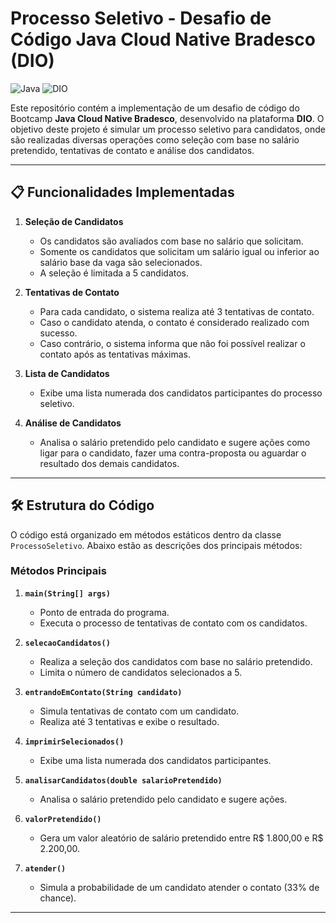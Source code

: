 # Processo Seletivo - Desafio de Código Java Cloud Native Bradesco (DIO)

![Java](https://img.shields.io/badge/Java-Cloud_Native-blue) ![DIO](https://img.shields.io/badge/DIO-Bootcamp-green)

Este repositório contém a implementação de um desafio de código do Bootcamp **Java Cloud Native Bradesco**, desenvolvido na plataforma **DIO**. O objetivo deste projeto é simular um processo seletivo para candidatos, onde são realizadas diversas operações como seleção com base no salário pretendido, tentativas de contato e análise dos candidatos.

---

## 📋 **Funcionalidades Implementadas**

1. **Seleção de Candidatos**
   - Os candidatos são avaliados com base no salário que solicitam.
   - Somente os candidatos que solicitam um salário igual ou inferior ao salário base da vaga são selecionados.
   - A seleção é limitada a 5 candidatos.

2. **Tentativas de Contato**
   - Para cada candidato, o sistema realiza até 3 tentativas de contato.
   - Caso o candidato atenda, o contato é considerado realizado com sucesso.
   - Caso contrário, o sistema informa que não foi possível realizar o contato após as tentativas máximas.

3. **Lista de Candidatos**
   - Exibe uma lista numerada dos candidatos participantes do processo seletivo.

4. **Análise de Candidatos**
   - Analisa o salário pretendido pelo candidato e sugere ações como ligar para o candidato, fazer uma contra-proposta ou aguardar o resultado dos demais candidatos.

---

## 🛠️ **Estrutura do Código**

O código está organizado em métodos estáticos dentro da classe `ProcessoSeletivo`. Abaixo estão as descrições dos principais métodos:

### **Métodos Principais**

1. **`main(String[] args)`**
   - Ponto de entrada do programa.
   - Executa o processo de tentativas de contato com os candidatos.

2. **`selecaoCandidatos()`**
   - Realiza a seleção dos candidatos com base no salário pretendido.
   - Limita o número de candidatos selecionados a 5.

3. **`entrandoEmContato(String candidato)`**
   - Simula tentativas de contato com um candidato.
   - Realiza até 3 tentativas e exibe o resultado.

4. **`imprimirSelecionados()`**
   - Exibe uma lista numerada dos candidatos participantes.

5. **`analisarCandidatos(double salarioPretendido)`**
   - Analisa o salário pretendido pelo candidato e sugere ações.

6. **`valorPretendido()`**
   - Gera um valor aleatório de salário pretendido entre R$ 1.800,00 e R$ 2.200,00.

7. **`atender()`**
   - Simula a probabilidade de um candidato atender o contato (33% de chance).

---
